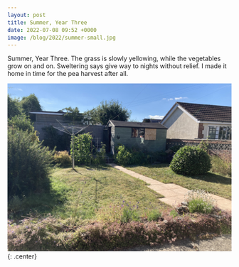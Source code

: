 ```yaml
---
layout: post
title: Summer, Year Three
date: 2022-07-08 09:52 +0000
image: /blog/2022/summer-small.jpg
---
```


Summer, Year Three. The grass is slowly yellowing, while the vegetables grow on and on. Sweltering says give way to nights without relief. I made it home in time for the pea harvest after all.

![A garden in summer](/blog/2022/summer.jpg){: .center}